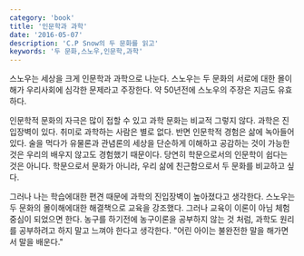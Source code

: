 ```yaml
---
category: 'book'
title: '인문학과 과학'
date: '2016-05-07'
description: 'C.P Snow의 두 문화를 읽고'
keywords: '두 문화,스노우,인문학,과학'
---
```


스노우는 세상을 크게 인문학과 과학으로 나눈다. 스노우는 두 문화의 서로에 대한 몰이해가 우리사회에 심각한 문제라고 주장한다. 약 50년전에 스노우의 주장은 지금도 유효하다.

인문학적 문화의 자극은 많이 접할 수 있고 과학 문화는 비교적 그렇지 않다. 과학은 진입장벽이 있다. 취미로 과학하는 사람은 별로 없다. 반면 인문학적 경험은 삶에 녹아들어 있다. 술을 먹다가 유물론과 관념론의 세상을 단순하게 이해하고 공감하는 것이 가능한 것은 우리의 배우지 않고도 경험했기 때문이다. 당연히 학문으로서의 인문학이 쉽다는 것은 아니다. 학문으로서 문화가 아니라, 우리 삶에 친근함으로서 두 문화를 비교하고 싶다.

그러나 나는 학습에대한 편견 때문에 과학의 진입장벽이 높아졌다고 생각한다. 스노우는 두 문화의 몰이해에대한 해결책으로 교육을 강조했다. 그러나 교육이 이론이 아님 체험중심이 되었으면 한다. 농구를 하기전에 농구이론을 공부하지 않는 것 처럼, 과학도 원리를 공부하려고 하지 말고 느껴야 한다고 생각한다. "어린 아이는 불완전한 말을 해가면서 말을 배운다."
